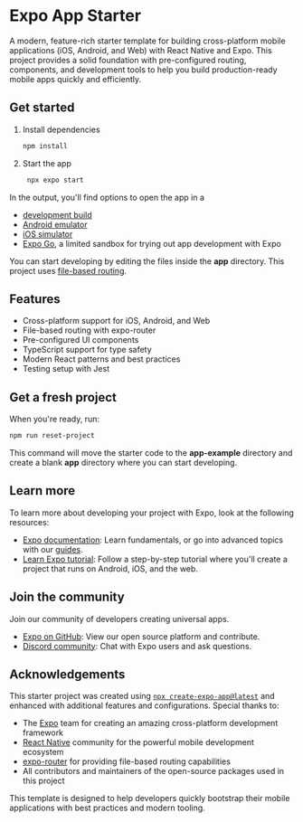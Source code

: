 # Expo App Starter

A modern, feature-rich starter template for building cross-platform mobile applications (iOS, Android, and Web) with React Native and Expo. This project provides a solid foundation with pre-configured routing, components, and development tools to help you build production-ready mobile apps quickly and efficiently.

## Get started

1. Install dependencies

   ```bash
   npm install
   ```

2. Start the app

   ```bash
    npx expo start
   ```

In the output, you'll find options to open the app in a

- [development build](https://docs.expo.dev/develop/development-builds/introduction/)
- [Android emulator](https://docs.expo.dev/workflow/android-studio-emulator/)
- [iOS simulator](https://docs.expo.dev/workflow/ios-simulator/)
- [Expo Go](https://expo.dev/go), a limited sandbox for trying out app development with Expo

You can start developing by editing the files inside the **app** directory. This project uses [file-based routing](https://docs.expo.dev/router/introduction).

## Features

- Cross-platform support for iOS, Android, and Web
- File-based routing with expo-router
- Pre-configured UI components
- TypeScript support for type safety
- Modern React patterns and best practices
- Testing setup with Jest

## Get a fresh project

When you're ready, run:

```bash
npm run reset-project
```

This command will move the starter code to the **app-example** directory and create a blank **app** directory where you can start developing.

## Learn more

To learn more about developing your project with Expo, look at the following resources:

- [Expo documentation](https://docs.expo.dev/): Learn fundamentals, or go into advanced topics with our [guides](https://docs.expo.dev/guides).
- [Learn Expo tutorial](https://docs.expo.dev/tutorial/introduction/): Follow a step-by-step tutorial where you'll create a project that runs on Android, iOS, and the web.

## Join the community

Join our community of developers creating universal apps.

- [Expo on GitHub](https://github.com/expo/expo): View our open source platform and contribute.
- [Discord community](https://chat.expo.dev): Chat with Expo users and ask questions.

## Acknowledgements

This starter project was created using [`npx create-expo-app@latest`](https://docs.expo.dev) and enhanced with additional features and configurations. Special thanks to:

- The [Expo](https://expo.dev) team for creating an amazing cross-platform development framework
- [React Native](https://reactnative.dev) community for the powerful mobile development ecosystem
- [expo-router](https://docs.expo.dev/router/introduction) for providing file-based routing capabilities
- All contributors and maintainers of the open-source packages used in this project

This template is designed to help developers quickly bootstrap their mobile applications with best practices and modern tooling.
